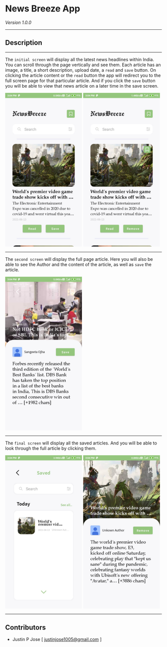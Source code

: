 # **News Breeze App**

_Version 1.0.0_

---

## **Description**

---

The `initial screen` will display all the latest news headlines within India. You can scroll through the page vertically and see them. Each article has an image, a title, a short description, upload date, a `read` and `save` button. On clicking the article content or the `read` button the app will redirect you to the full screen page for that particular article. And if you click the `save` button you will be able to view that news article on a later time in the save screen.

<img src="screenshots/listArticleNotSaved.jpeg" width="49%" height="49%" title="Initial Screen"> <img src="screenshots/listArticleSaved.jpeg" width="49%" height="49%" title="Save Button Pressed">

---

The `second screen` will display the full page article. Here you will also be able to see the Author and the content of the article, as well as `save` the article.

<img src="screenshots/readArticle.jpeg" width="49%" height="49%" title="Full Page Article">

---

The `final screen` will display all the saved articles. And you will be able to look through the full article by clicking them.

<img src="screenshots/savedArticle.jpeg" width="49%" height="49%" title="Saved Screen">
<img src="screenshots/readArticleSaved.jpeg" width="49%" height="49%" title="Full Article Viwed From Saved Screen">

---

## **Contributors**

- Justin P Jose [ <justinjose1005@gmail.com> ]
